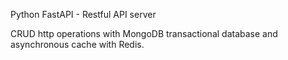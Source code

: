 Python FastAPI - Restful API server

CRUD http operations with MongoDB transactional database and asynchronous cache with Redis.
